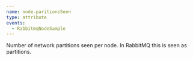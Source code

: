 ```yaml
---
name: node.paritionsSeen
type: attribute
events:
  - RabbitmqNodeSample
---
```


Number of network partitions seen per node. In RabbitMQ this is seen as partitions.